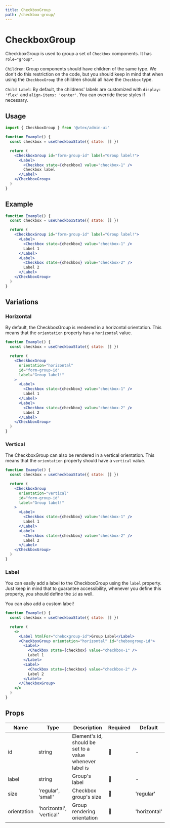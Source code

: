 ```yaml
---
title: CheckboxGroup
path: /checkbox-group/
---
```


# CheckboxGroup

CheckboxGroup is used to group a set of `Checkbox` components. It has `role="group"`.

`Children`: Group components should have children of the same type. We don't do this restriction on the code, but you should keep in mind that when using the `CheckboxGroup` the children should all have the `Checkbox` type.

`Child Label`: By default, the childrens' labels are customized with `display: 'flex'` and `align-items: 'center'`. You can override these styles if necessary.

## Usage

```jsx isStatic
import { CheckboxGroup } from '@vtex/admin-ui'

function Example() {
  const checkbox = useCheckboxState({ state: [] })

  return (
    <CheckboxGroup id="form-group-id" label="Group label!">
      <Label>
        <Checkbox state={checkbox} value="checkbox-1" />
        Checkbox label
      </Label>
    </CheckboxGroup>
  )
}
```

## Example

```jsx live
function Example() {
  const checkbox = useCheckboxState({ state: [] })

  return (
    <CheckboxGroup id="form-group-id" label="Group label!">
      <Label>
        <Checkbox state={checkbox} value="checkbox-1" />
        Label 1
      </Label>
      <Label>
        <Checkbox state={checkbox} value="checkbox-2" />
        Label 2
      </Label>
    </CheckboxGroup>
  )
}
```

## Variations

### Horizontal

By default, the CheckboxGroup is rendered in a horizontal orientation. This means that the `orientation` property has a `horizontal` value.

```jsx live
function Example() {
  const checkbox = useCheckboxState({ state: [] })

  return (
    <CheckboxGroup
      orientation="horizontal"
      id="form-group-id"
      label="Group label!"
    >
      <Label>
        <Checkbox state={checkbox} value="checkbox-1" />
        Label 1
      </Label>
      <Label>
        <Checkbox state={checkbox} value="checkbox-2" />
        Label 2
      </Label>
    </CheckboxGroup>
  )
}
```

### Vertical

The CheckboxGroup can also be rendered in a vertical orientation. This means that the `orientation` property should have a `vertical` value.

```jsx live
function Example() {
  const checkbox = useCheckboxState({ state: [] })

  return (
    <CheckboxGroup
      orientation="vertical"
      id="form-group-id"
      label="Group label!"
    >
      <Label>
        <Checkbox state={checkbox} value="checkbox-1" />
        Label 1
      </Label>
      <Label>
        <Checkbox state={checkbox} value="checkbox-2" />
        Label 2
      </Label>
    </CheckboxGroup>
  )
}
```

### Label

You can easily add a label to the CheckboxGroup using the `label` property. Just keep in mind that to guarantee accessibility, whenever you define this property, you should define the `id` as well.

You can also add a custom label!

```jsx live
function Example() {
  const checkbox = useCheckboxState({ state: [] })

  return (
    <>
      <Label htmlFor="cheboxgroup-id">Group Label</Label>
      <CheckboxGroup orientation="horizontal" id="cheboxgroup-id">
        <Label>
          <Checkbox state={checkbox} value="checkbox-1" />
          Label 1
        </Label>
        <Label>
          <Checkbox state={checkbox} value="checkbox-2" />
          Label 2
        </Label>
      </CheckboxGroup>
    </>
  )
}
```

## Props

| Name        | Type                     | Description                                              | Required | Default      |
| ----------- | ------------------------ | -------------------------------------------------------- | -------- | ------------ |
| id          | string                   | Element's id, should be set to a value whenever label is | 🚫       | -            |
| label       | string                   | Group's label                                            | 🚫       | -            |
| size        | 'regular', 'small'       | Checkbox group's size                                    | 🚫       | 'regular'    |
| orientation | 'horizontal', 'vertical' | Group rendering orientation                              | 🚫       | 'horizontal' |
